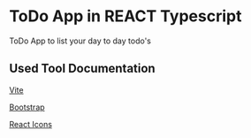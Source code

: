 
# ToDo App in REACT Typescript

ToDo App to list your day to day todo's


## Used Tool Documentation

[Vite](https://vitejs.dev/)

[Bootstrap](https://getbootstrap.com/)

[React Icons](https://react-icons.github.io/react-icons/)



